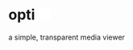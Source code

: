 # opti <img src="https://raw.githubusercontent.com/torcado194/opti/master/icon.png" alt="icon" width="24"/>

a simple, transparent media viewer
